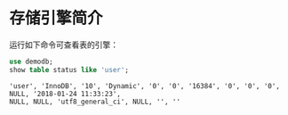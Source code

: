 存储引擎简介
================================================================================
运行如下命令可查看表的引擎：
```sql
use demodb;
show table status like 'user';
```
```
'user', 'InnoDB', '10', 'Dynamic', '0', '0', '16384', '0', '0', '0', NULL, '2018-01-24 11:33:23',
NULL, NULL, 'utf8_general_ci', NULL, '', ''
```
